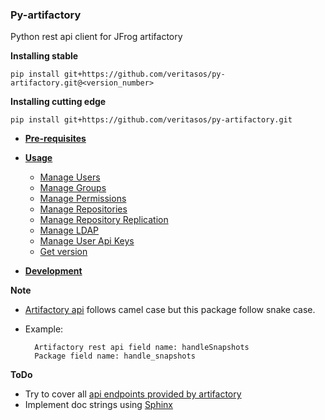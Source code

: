 ### Py-artifactory
Python rest api client for JFrog artifactory


**Installing stable**

    pip install git+https://github.com/veritasos/py-artifactory.git@<version_number>


**Installing cutting edge**

    pip install git+https://github.com/veritasos/py-artifactory.git


- [**Pre-requisites**](docs/pre_requisites.md)

- [**Usage**](docs/usage.md)
    - [Manage Users](docs/manage_users.md)
    - [Manage Groups](docs/manage_groups.md)
    - [Manage Permissions](docs/manage_permissions.md)
    - [Manage Repositories](docs/manage_repositories.md)
    - [Manage Repository Replication](docs/manage_replication.md)
    - [Manage LDAP](docs/manage_ldap.md)
    - [Manage User Api Keys](docs/manage_apikeys.md)
    - [Get version](docs/version.md)

- [**Development**](docs/development.md)


**Note**

- [Artifactory api](https://www.jfrog.com/confluence/display/RTF/Artifactory+REST+API) follows camel case but this package follow snake case.
- Example:

        Artifactory rest api field name: handleSnapshots
        Package field name: handle_snapshots

**ToDo**

- Try to cover all [api endpoints provided by artifactory](https://www.jfrog.com/confluence/display/RTF/Artifactory+REST+API)
- Implement doc strings using [Sphinx](http://www.sphinx-doc.org/en/stable/)
